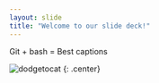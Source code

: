 ```yaml
---
layout: slide
title: "Welcome to our slide deck!"
---
```


Git + bash = Best captions

![dodgetocat](https://octodex.github.com/images/dodgetocat_v2.png)
{: .center}
